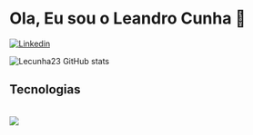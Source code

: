 # Ola, Eu sou o Leandro Cunha 🖖

[![Linkedin](https://img.shields.io/badge/LinkedIn-0077B5?style=for-the-badge&logo=linkedin&logoColor=white)](https://www.linkedin.com/in/leandrocunha2812/)


![Lecunha23 GitHub stats](https://github-readme-stats.vercel.app/api?username=lecunha23&show_icons=true&theme=tokyonight)

## Tecnologias

<div styLe="display: inline_block"><br/>
  <img align="center alt="Ruby" src="https://img.shields.io/badge/Ruby-CC342D?style=for-the-badge&logo=ruby&logoColor=white" />
</div>






